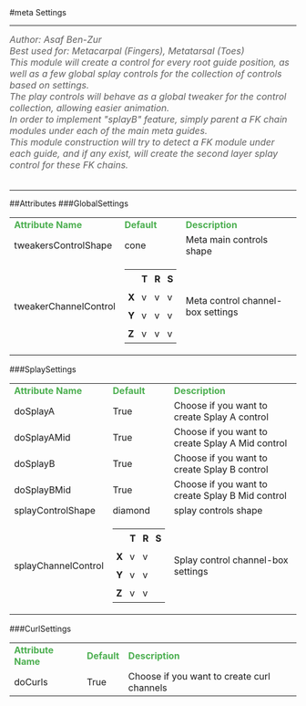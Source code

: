 <body>
#meta Settings
<hr width = 100%>
<font color = #5f5f5f size = 3pt>
<i>
Author: Asaf Ben-Zur <br>
Best used for: Metacarpal (Fingers), Metatarsal (Toes) <br>
This module will create a control for every root guide position, as well as a few global splay controls for the collection of controls based on settings. <br>
The play controls will behave as a global tweaker for the control collection, allowing easier animation. <br>
In order to implement "splayB" feature, simply parent a FK chain modules under each of the main meta guides. <br>
This module construction will try to detect a FK module under each guide, and if any exist, will create the second layer splay control for these FK chains. <br>
</i>
<br>
</font>
<hr width = 100%>
##Attributes
</table></font>
###GlobalSettings
<table><tr><td><b><font size = 3pt color = #4caf50>Attribute Name</td><td><font color = #4caf50><b>Default</td><td><font color = #4caf50><b>Description</td></tr>
<tr><td>tweakersControlShape</td>
<td>cone</td>
<td>Meta main controls shape</td></tr>
<tr><td>tweakerChannelControl</td>
<td>
<font size = 2pt>
<table><tr><td style="padding:6px"></td>
<td style="padding:6px"><b>T</b></td>
<td style="padding:6px"><b>R</b></td>
<td style="padding:6px"><b>S</b></td>
</tr>
<tr><td style="padding:6px"><b>X</b></td>
<td style="padding:6px">v</td>
<td style="padding:6px">v</td>
<td style="padding:6px">v</td>
</tr>
<tr><td style="padding:6px"><b>Y</b></td>
<td style="padding:6px">v</td>
<td style="padding:6px">v</td>
<td style="padding:6px">v</td>
</tr>
<tr><td style="padding:6px"><b>Z</b></td>
<td style="padding:6px">v</td>
<td style="padding:6px">v</td>
<td style="padding:6px">v</td>
</tr>
</table>
</font>
</td>
<td>Meta control channel-box settings</td></tr>
</table></font>
###SplaySettings
<table><tr><td><b><font size = 3pt color = #4caf50>Attribute Name</td><td><font color = #4caf50><b>Default</td><td><font color = #4caf50><b>Description</td></tr>
<tr><td>doSplayA</td>
<td>True</td>
<td>Choose if you want to create Splay A control</td></tr>
<tr><td>doSplayAMid</td>
<td>True</td>
<td>Choose if you want to create Splay A Mid control</td></tr>
<tr><td>doSplayB</td>
<td>True</td>
<td>Choose if you want to create Splay B control</td></tr>
<tr><td>doSplayBMid</td>
<td>True</td>
<td>Choose if you want to create Splay B Mid control</td></tr>
<tr><td>splayControlShape</td>
<td>diamond</td>
<td>splay controls shape</td></tr>
<tr><td>splayChannelControl</td>
<td>
<font size = 2pt>
<table><tr><td style="padding:6px"></td>
<td style="padding:6px"><b>T</b></td>
<td style="padding:6px"><b>R</b></td>
<td style="padding:6px"><b>S</b></td>
</tr>
<tr><td style="padding:6px"><b>X</b></td>
<td style="padding:6px">v</td>
<td style="padding:6px">v</td>
<td style="padding:6px"></td>
</tr>
<tr><td style="padding:6px"><b>Y</b></td>
<td style="padding:6px">v</td>
<td style="padding:6px">v</td>
<td style="padding:6px"></td>
</tr>
<tr><td style="padding:6px"><b>Z</b></td>
<td style="padding:6px">v</td>
<td style="padding:6px">v</td>
<td style="padding:6px"></td>
</tr>
</table>
</font>
</td>
<td>Splay control channel-box settings</td></tr>
</table></font>
###CurlSettings
<table><tr><td><b><font size = 3pt color = #4caf50>Attribute Name</td><td><font color = #4caf50><b>Default</td><td><font color = #4caf50><b>Description</td></tr>
<tr><td>doCurls</td>
<td>True</td>
<td>Choose if you want to create curl channels</td></tr>
</table></font>
